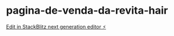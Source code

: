 # pagina-de-venda-da-revita-hair

[Edit in StackBlitz next generation editor ⚡️](https://stackblitz.com/~/github.com/ayrton471/pagina-de-venda-da-revita-hair)